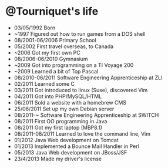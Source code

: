 @Tourniquet's life
===============

- 03/05/1992 Born
- ~1997 Figured out how to run games from a DOS shell
- 08/2001-06/2006 Primary School
- 05/2002 First travel overseas, to Canada
- ~2006 Got my first own PC
- 08/2006-06/2010 Gymnasium
- ~2009 Got into programming on a TI Voyage 200
- ~2009 Learned a bit of Top Pascal
- 08/2010-06/2011 Software Engineering Apprenticeship at ZLI
- 02/2011 Learned some C
- 03/2011 Got introduced to linux (Suse), discovered Vim
- 04/2011 Got into PHP/MySQL/HTML
- 06/2011 Sold a website with a homebrew CMS
- 25/06/2011 Set up my own Debian server
- 08/2011-~ Software Engineering Apprenticeship at SWITCH
- 08/2011 First OO programming in Java
- 08/2011 Got my first laptop (MBP8.1)
- 08/2011-08/2011 Learned to love the command line, Vim
- 01/2012 Java Web development on Tomcat
- 01/2013 Implemented a Bounce Mail Handler in Perl
- 05/2013 Java Web development on JBoss/JSF
- 23/4/2013 Made my driver's license
